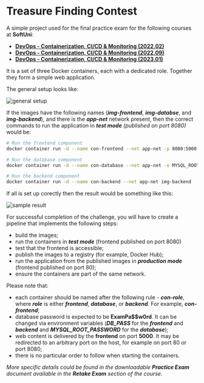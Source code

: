 # Treasure Finding Contest
A simple project used for the final practice exam for the following courses at **SoftUni**:
 - [**DevOps - Containerization, CI/CD & Monitoring (2022.02)**](https://softuni.bg/trainings/3670/devops-containerization-ci-cd-monitoring-february-2022)
 - [**DevOps - Containerization, CI/CD & Monitoring (2022.09)**](https://softuni.bg/trainings/3888/devops-containerization-ci-cd-monitoring-september-2022) 
 - [**DevOps - Containerization, CI/CD & Monitoring (2023.01)**](https://softuni.bg/trainings/4036/devops-containerization-ci-cd-monitoring-january-2023)

It is a set of three Docker containers, each with a dedicated role. Together they form a simple web application. 

The general setup looks like:

![general setup](setup.png)

If the images have the following names (***img-frontend***, ***img-databse***, and ***img-backend***), and there is the ***app-net*** network present, then the correct commands to run the application in ***test mode*** *(published on port 8080)* would be:

```bash
# Run the frontend component
docker container run -d --name con-frontend --net app-net -p 8080:5000 img-frontend

# Run the database component
docker container run -d --name con-database --net app-net -e MYSQL_ROOT_PASSWORD='ExamPa$$w0rd' img-database

# Run the backend component
docker container run -d --name con-backend --net app-net img-backend

```

If all is set up corectly then the result would be something like this:

![sample result](result.png)

For successful completion of the challenge, you will have to create a pipeline that implements the following steps:
 - build the images;
 - run the containers in ***test mode*** (frontend published on port 8080)
 - test that the frontend is accessible;
 - publish the images to a registry (for example, Docker Hub);
 - run the application from the published images in ***production mode*** (frontend published on port 80);
 - ensure the containers are part of the same network.

Please note that:
 - each container should be named after the following rule - ***con-role***, where ***role*** is either ***frontend***, ***database***, or ***backend***. For example, ***con-frontend***;
 - database password is expected to be **ExamPa$$w0rd**. It can be changed via environment variables (***DB_PASS*** for the ***frontend*** and ***backend*** and ***MYSQL_ROOT_PASSWORD*** for the ***database***);
 - web content is delivered by the **frontend** on port **5000**. It may be redirected to an arbitrary port on the host, for example on port 80 or port 8080;
 - there is no particular order to follow when starting the containers.

*More specific details could be found in the downloadable **Practice Exam** document available in the **Retake Exam** section of the course.*
